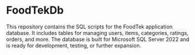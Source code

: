 # FoodTekDb
This repository contains the SQL scripts for the FoodTek application database. It includes tables for managing users, items, categories, ratings, orders, and more. The database is built for Microsoft SQL Server 2022 and is ready for development, testing, or further expansion.
